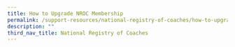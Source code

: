 ```yaml
---
title: How to Upgrade NROC Membership
permalink: /support-resources/national-registry-of-coaches/how-to-upgrade-nroc-membership/
description: ""
third_nav_title: National Registry of Coaches
---
```


